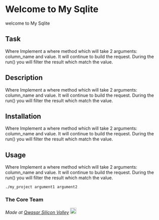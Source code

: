 # Welcome to My Sqlite
welcome to My Sqlite

## Task
Where Implement a where method which will take 2 arguments: column_name and value. It will continue to build the request. During the run()
 you will filter the result which match the value.

## Description
Where Implement a where method which will take 2 arguments: column_name and value.
 It will continue to build the request. During the run() you will filter the result which match the value.

## Installation
Where Implement a where method which will take 2 arguments: column_name and value. 
It will continue to build the request. During the run() you will filter the result which match the value.

## Usage
Where Implement a where method which will take 2 arguments:
 column_name and value. It will continue to build the request. During the run() you will filter the result which match the value.
```
./my_project argument1 argument2
```

### The Core Team


<span><i>Made at <a href='https://qwasar.io'>Qwasar Silicon Valley</a></i></span>
<span><img alt='Qwasar Silicon Valley Logo' src='https://storage.googleapis.com/qwasar-public/qwasar-logo_50x50.png' width='20px'></span>
